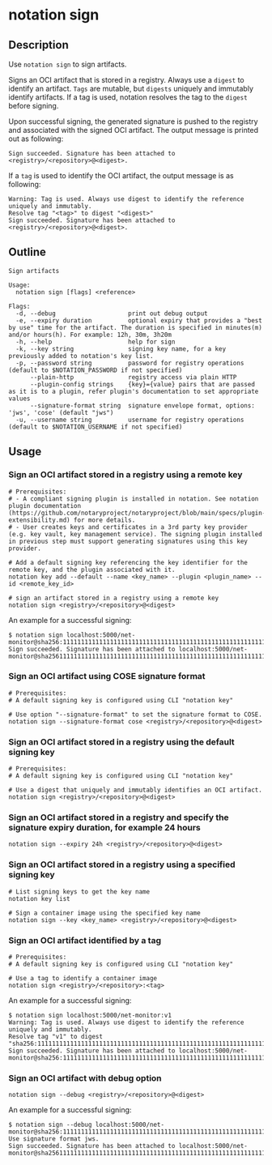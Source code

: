 # notation sign

## Description

Use `notation sign` to sign artifacts.

Signs an OCI artifact that is stored in a registry. Always use a `digest` to identify an artifact. `Tags` are mutable, but `digests` uniquely and immutably identify artifacts. If a tag is used, notation resolves the tag to the `digest` before signing.

Upon successful signing, the generated signature is pushed to the registry and associated with the signed OCI artifact. The output message is printed out as following:

```text
Sign succeeded. Signature has been attached to <registry>/<repository>@<digest>.
```

If a `tag` is used to identify the OCI artifact, the output message is as following:

```test
Warning: Tag is used. Always use digest to identify the reference uniquely and immutably.
Resolve tag "<tag>" to digest "<digest>"
Sign succeeded. Signature has been attached to <registry>/<repository>@<digest>.
```

## Outline

```text
Sign artifacts

Usage:
  notation sign [flags] <reference>

Flags:
  -d, --debug                    print out debug output
  -e, --expiry duration          optional expiry that provides a "best by use" time for the artifact. The duration is specified in minutes(m) and/or hours(h). For example: 12h, 30m, 3h20m
  -h, --help                     help for sign
  -k, --key string               signing key name, for a key previously added to notation's key list.
  -p, --password string          password for registry operations (default to $NOTATION_PASSWORD if not specified)
      --plain-http               registry access via plain HTTP
      --plugin-config strings    {key}={value} pairs that are passed as it is to a plugin, refer plugin's documentation to set appropriate values
      --signature-format string  signature envelope format, options: 'jws', 'cose' (default "jws")
  -u, --username string          username for registry operations (default to $NOTATION_USERNAME if not specified)
```

## Usage

### Sign an OCI artifact stored in a registry using a remote key

```shell
# Prerequisites: 
# - A compliant signing plugin is installed in notation. See notation plugin documentation (https://github.com/notaryproject/notaryproject/blob/main/specs/plugin-extensibility.md) for more details.
# - User creates keys and certificates in a 3rd party key provider (e.g. key vault, key management service). The signing plugin installed in previous step must support generating signatures using this key provider.

# Add a default signing key referencing the key identifier for the remote key, and the plugin associated with it.
notation key add --default --name <key_name> --plugin <plugin_name> --id <remote_key_id>

# sign an artifact stored in a registry using a remote key
notation sign <registry>/<repository>@<digest>
```

An example for a successful signing:

```shell
$ notation sign localhost:5000/net-monitor@sha256:1111111111111111111111111111111111111111111111111111111111111111
Sign succeeded. Signature has been attached to localhost:5000/net-monitor@sha2561111111111111111111111111111111111111111111111111111111111111111
```

### Sign an OCI artifact using COSE signature format

```shell
# Prerequisites: 
# A default signing key is configured using CLI "notation key"

# Use option "--signature-format" to set the signature format to COSE.
notation sign --signature-format cose <registry>/<repository>@<digest>
```

### Sign an OCI artifact stored in a registry using the default signing key

```shell
# Prerequisites: 
# A default signing key is configured using CLI "notation key"

# Use a digest that uniquely and immutably identifies an OCI artifact.
notation sign <registry>/<repository>@<digest>
```

### Sign an OCI artifact stored in a registry and specify the signature expiry duration, for example 24 hours

```shell
notation sign --expiry 24h <registry>/<repository>@<digest>
```

### Sign an OCI artifact stored in a registry using a specified signing key

```shell
# List signing keys to get the key name
notation key list

# Sign a container image using the specified key name
notation sign --key <key_name> <registry>/<repository>@<digest>
```

### Sign an OCI artifact identified by a tag

```shell
# Prerequisites: 
# A default signing key is configured using CLI "notation key"

# Use a tag to identify a container image
notation sign <registry>/<repository>:<tag>
```

An example for a successful signing:

```shell
$ notation sign localhost:5000/net-monitor:v1
Warning: Tag is used. Always use digest to identify the reference uniquely and immutably.
Resolve tag "v1" to digest "sha256:1111111111111111111111111111111111111111111111111111111111111111"
Sign succeeded. Signature has been attached to localhost:5000/net-monitor@sha256:1111111111111111111111111111111111111111111111111111111111111111
```

### Sign an OCI artifact with debug option

```shell
notation sign --debug <registry>/<repository>@<digest>
```

An example for a successful signing:

```shell
$ notation sign --debug localhost:5000/net-monitor@sha256:1111111111111111111111111111111111111111111111111111111111111111
Use signature format jws.
Sign succeeded. Signature has been attached to localhost:5000/net-monitor@sha2561111111111111111111111111111111111111111111111111111111111111111
```
